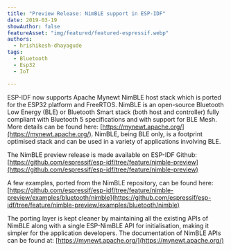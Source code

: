 ```yaml
---
title: "Preview Release: NimBLE support in ESP-IDF"
date: 2019-03-19
showAuthor: false
featureAsset: "img/featured/featured-espressif.webp"
authors:
  - hrishikesh-dhayagude
tags:
  - Bluetooth
  - Esp32
  - IoT

---
```

ESP-IDF now supports Apache Mynewt NimBLE host stack which is ported for the ESP32 platform and FreeRTOS. NimBLE is an open-source Bluetooth Low Energy (BLE) or Bluetooth Smart stack (both host and controller) fully compliant with Bluetooth 5 specifications and with support for BLE Mesh. More details can be found here: [https://mynewt.apache.org/](https://mynewt.apache.org/). NimBLE, being BLE only, is a footprint optimised stack and can be used in a variety of applications involving BLE.

The NimBLE preview release is made available on ESP-IDF Github: [https://github.com/espressif/esp-idf/tree/feature/nimble-preview](https://github.com/espressif/esp-idf/tree/feature/nimble-preview)

A few examples, ported from the NimBLE repository, can be found here: [https://github.com/espressif/esp-idf/tree/feature/nimble-preview/examples/bluetooth/nimble](https://github.com/espressif/esp-idf/tree/feature/nimble-preview/examples/bluetooth/nimble)

The porting layer is kept cleaner by maintaining all the existing APIs of NimBLE along with a single ESP-NimBLE API for initialisation, making it simpler for the application developers. The documentation of NimBLE APIs can be found at: [https://mynewt.apache.org/](https://mynewt.apache.org/)
